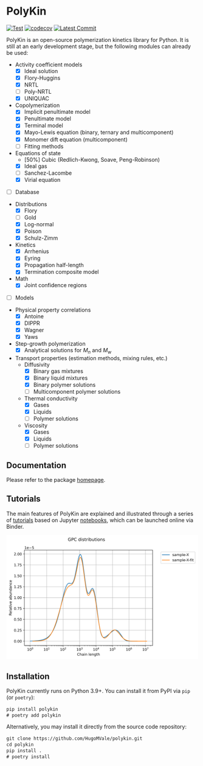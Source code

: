 # PolyKin

[![Test](https://github.com/HugoMVale/polykin/actions/workflows/test.yml/badge.svg)](https://github.com/HugoMVale/polykin/actions)
[![codecov](https://codecov.io/gh/HugoMVale/polykin/branch/main/graph/badge.svg?token=QfqQLX2rHx)](https://codecov.io/gh/HugoMVale/polykin)
[![Latest Commit](https://img.shields.io/github/last-commit/HugoMVale/polykin)](https://img.shields.io/github/last-commit/HugoMVale/polykin)

PolyKin is an open-source polymerization kinetics library for Python. It is still at an early
development stage, but the following modules can already be used:

- Activity coefficient models
  - [x] Ideal solution
  - [x] Flory-Huggins
  - [x] NRTL
  - [ ] Poly-NRTL
  - [x] UNIQUAC
- Copolymerization
  - [x] Implicit penultimate model
  - [x] Penultimate model
  - [x] Terminal model
  - [x] Mayo-Lewis equation (binary, ternary and multicomponent)
  - [x] Monomer dift equation (multicomponent)
  - [ ] Fitting methods
- Equations of state
  - [50%] Cubic (Redlich-Kwong, Soave, Peng-Robinson)
  - [x] Ideal gas
  - [ ] Sanchez-Lacombe
  - [x] Virial equation
- [ ] Database
- Distributions
  - [x] Flory
  - [ ] Gold
  - [x] Log-normal
  - [x] Poison
  - [x] Schulz-Zimm
- Kinetics
  - [x] Arrhenius
  - [x] Eyring
  - [x] Propagation half-length
  - [x] Termination composite model
- Math
  - [x] Joint confidence regions
- [ ] Models
- Physical property correlations
  - [x] Antoine
  - [x] DIPPR
  - [x] Wagner
  - [x] Yaws
- Step-growth polymerization
  - [x] Analytical solutions for $M_n$ and $M_w$
- Transport properties (estimation methods, mixing rules, etc.)
  - Diffusivity
    - [x] Binary gas mixtures
    - [x] Binary liquid mixtures
    - [x] Binary polymer solutions
    - [ ] Multicomponent polymer solutions  
  - Thermal conductivity
    - [x] Gases
    - [x] Liquids
    - [ ] Polymer solutions
  - Viscosity
    - [x] Gases
    - [x] Liquids
    - [ ] Polymer solutions

## Documentation

Please refer to the package [homepage](https://hugomvale.github.io/polykin/).

## Tutorials

The main features of PolyKin are explained and illustrated through a series of [tutorials](https://hugomvale.github.io/polykin/tutorials/) based on Jupyter [notebooks](https://github.com/HugoMVale/polykin/tree/main/docs/tutorials),
which can be launched online via Binder.

<p align="center">
  <a href="https://github.com/HugoMVale/polykin">
  <img src="https://raw.githubusercontent.com/HugoMVale/polykin/8e54e0b492b4dd782c2fe92b52f617dda71a29b3/docs/deconvolution.svg" width=600 alt="MWD of a polymer blend">
  </a>
</p>

## Installation

PolyKin currently runs on Python 3.9+. You can install it from PyPI via `pip` (or `poetry`):

```console
pip install polykin
# poetry add polykin
```

Alternatively, you may install it directly from the source code repository:

```console
git clone https://github.com/HugoMVale/polykin.git
cd polykin
pip install . 
# poetry install
```
